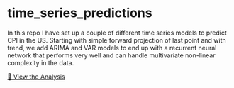 # time_series_predictions
In this repo I have set up a couple of different time series models to predict CPI in the US. Starting with simple forward projection of last point and with trend, we add ARIMA and VAR models to end up with a recurrent neural network that performs very well and can handle multivariate non-linear complexity in the data.

[📓 View the Analysis](time_series_analysis.ipynb)
